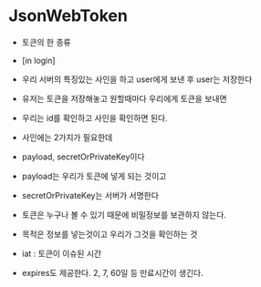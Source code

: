 # JsonWebToken

- 토큰의 한 종류
- [in login]
- 우리 서버의 특징있는 사인을 하고 user에게 보낸 후 user는 저장한다
- 유저는 토큰을 저장해놓고 원할때마다 우리에게 토큰을 보내면
- 우리는 id를 확인하고 사인을 확인하면 된다.
- 사인에는 2가지가 필요한데
- payload, secretOrPrivateKey이다
- payload는 우리가 토큰에 넣게 되는 것이고
- secretOrPrivateKey는 서버가 서명한다

- 토큰은 누구나 볼 수 있기 때문에 비밀정보를 보관하지 않는다.
- 목적은 정보를 넣는것이고 우리가 그것을 확인하는 것
- iat : 토큰이 이슈된 시간
- expires도 제공한다. 2, 7, 60일 등 만료시간이 생긴다.